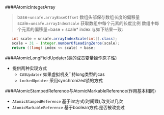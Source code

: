 ####AtomicIntegerArray
> base=`unsafe.arrayBaseOffset` 数组头部保存数组长度的偏移量
> scale=`unsafe.arrayIndexScale` 获取数组中每个元素的长度比例
> 数组中每个元素的偏移量=base + scale* index 与如下结果一致:

```java
   int scale = unsafe.arrayIndexScale(int[].class);
   scale = 31 - Integer.numberOfLeadingZeros(scale);
   return ((long) index << scale) + base;
```
####AtomicLongFieldUpdater(类的成员变量操作原子性)
* 提供两种实现方式
   *  `CASUpdater`  如果虚拟机支``持long类型的cas
   *  `LockedUpdater` 采用synchronized锁的方式

####AtomicStampedReference与AtomicMarkableReference(作用基本相同)
* `AtomicStampedReference` 基于int方式(时间戳),改变过几次
* `AtomicMarkableReference` 基于boolean方式.是否被改变过